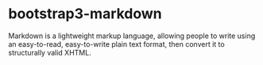 bootstrap3-markdown
===================

Markdown is a lightweight markup language, allowing people to write using an easy-to-read, easy-to-write plain text format, then convert it to structurally valid XHTML.
